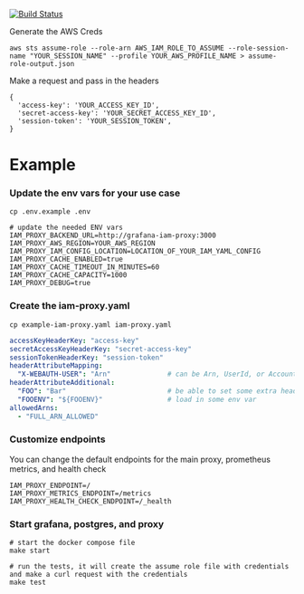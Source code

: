 [![Build Status](https://aggmet-ci.lma.wbx2.com/api/badges/aggmet/docker-iam-rev-proxy/status.svg)](https://aggmet-ci.lma.wbx2.com/aggmet/docker-iam-rev-proxy)


Generate the AWS Creds

```
aws sts assume-role --role-arn AWS_IAM_ROLE_TO_ASSUME --role-session-name "YOUR_SESSION_NAME" --profile YOUR_AWS_PROFILE_NAME > assume-role-output.json
```

Make a request and pass in the headers

```
{
  'access-key': 'YOUR_ACCESS_KEY_ID',
  'secret-access-key': 'YOUR_SECRET_ACCESS_KEY_ID',
  'session-token': 'YOUR_SESSION_TOKEN',
}
```

# Example

### Update the env vars for your use case

```
cp .env.example .env

# update the needed ENV vars
IAM_PROXY_BACKEND_URL=http://grafana-iam-proxy:3000
IAM_PROXY_AWS_REGION=YOUR_AWS_REGION
IAM_PROXY_IAM_CONFIG_LOCATION=LOCATION_OF_YOUR_IAM_YAML_CONFIG
IAM_PROXY_CACHE_ENABLED=true
IAM_PROXY_CACHE_TIMEOUT_IN_MINUTES=60
IAM_PROXY_CACHE_CAPACITY=1000
IAM_PROXY_DEBUG=true
```

### Create the iam-proxy.yaml

```
cp example-iam-proxy.yaml iam-proxy.yaml
```

```yaml
accessKeyHeaderKey: "access-key"
secretAccessKeyHeaderKey: "secret-access-key"
sessionTokenHeaderKey: "session-token"
headerAttributeMapping:
  "X-WEBAUTH-USER": "Arn"              # can be Arn, UserId, or Account (default is Arn)
headerAttributeAdditional:
  "FOO": "Bar"                         # be able to set some extra headers
  "FOOENV": "${FOOENV}"                # load in some env var
allowedArns:
  - "FULL_ARN_ALLOWED"
```

### Customize endpoints

You can change the default endpoints for the main proxy, prometheus metrics, and health check

```
IAM_PROXY_ENDPOINT=/
IAM_PROXY_METRICS_ENDPOINT=/metrics
IAM_PROXY_HEALTH_CHECK_ENDPOINT=/_health
```

### Start grafana, postgres, and proxy

```
# start the docker compose file
make start

# run the tests, it will create the assume role file with credentials and make a curl request with the credentials
make test
```

